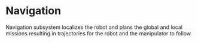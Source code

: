# Navigation

Navigation subsystem localizes the robot and plans the global and local missions resulting in trajectories for the robot and the manipulator to follow.